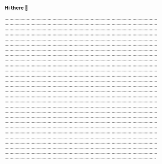 ### Hi there 👋

...............................................................................................................................................................................................................................................................................................................................................................................................................................................................................................................................................................................................................................................................................................................................................................................................................................................................................................................................................................................................................................................................................................................................................................................................................................................................................................................................................................................................................................................................................................................................................................................................................................................................................................................................................................................................................................................................................................................................................................................................................................................................................................................................................................................................................................................................................................................................................................................................................................................................................................................................................................................................................................................................................................................................................................................................................................................................................................................................................................................................................................................................................................................................................................................................................................................................................................................................................................................................................................................................................................................................................................................................................